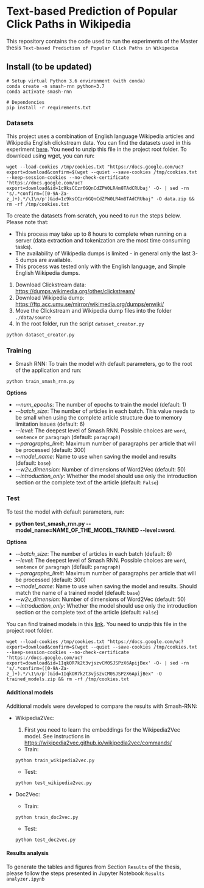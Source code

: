 # Text-based Prediction of Popular Click Paths in Wikipedia

This repository contains the code used to run the experiments of the Master thesis `Text-based Prediction of Popular Click Paths in Wikipedia`

## Install (to be updated)

```
# Setup virtual Python 3.6 environment (with conda)
conda create -n smash-rnn python=3.7
conda activate smash-rnn

# Dependencies
pip install -r requirements.txt
```

### Datasets
This project uses a combination of English language Wikipedia articles and Wikipedia English clickstream data. You can find the datasets used in this experiment [here](https://drive.google.com/file/d/1c9ksCCzr6GQnCdZPW0LR4m8TAdCRUbaj). You need to unzip this file in the project root folder.
To download using wget, you can run:

    wget --load-cookies /tmp/cookies.txt "https://docs.google.com/uc?export=download&confirm=$(wget --quiet --save-cookies /tmp/cookies.txt --keep-session-cookies --no-check-certificate 'https://docs.google.com/uc?export=download&id=1c9ksCCzr6GQnCdZPW0LR4m8TAdCRUbaj' -O- | sed -rn 's/.*confirm=([0-9A-Za-z_]+).*/\1\n/p')&id=1c9ksCCzr6GQnCdZPW0LR4m8TAdCRUbaj" -O data.zip && rm -rf /tmp/cookies.txt
    
    
To create the datasets from scratch, you need to run the steps below. Please note that:
- This process may take up to 8 hours to complete when running on a server (data extraction and tokenization are the most time consuming tasks).
- The availability of Wikipedia dumps is limited - in general only the last 3-5 dumps are available.
- This process was tested only with the English language, and Simple English Wikipedia dumps. 

1. Download Clickstream data: https://dumps.wikimedia.org/other/clickstream/
1. Download Wikipedia dump: https://ftp.acc.umu.se/mirror/wikimedia.org/dumps/enwiki/
1. Move the Clickstream and Wikipedia dump files into the folder `./data/source`
1. In the root folder, run the script `dataset_creator.py`
```bash
python dataset_creator.py
``` 

### Training
- Smash RNN:
To train the model with default parameters, go to the root of the application and run:

```
python train_smash_rnn.py
```

**Options**
- _--num_epochs_: The number of epochs to train the model (default: 1)
- _--batch_size_: The number of articles in each batch. This value needs to be small when using the complete article structure due to memory limitation issues  (default: 6)
- _--level_: The deepest level of Smash RNN. Possible choices are `word`, `sentence` or `paragraph` (default: `paragraph`)
- _--paragraphs_limit_: Maximum number of paragraphs per article that will be processed (default: 300)
- _--model_name_: Name to use when saving the model and results (default: `base`)
- _--w2v_dimension_: Number of dimensions of Word2Vec (default: 50)
- _--introduction_only_: Whether the model should use only the introduction section or the complete text of the article (default: `False`)

### Test
To test the model with default parameters, run:

- **python test_smash_rnn.py --model_name=NAME_OF_THE_MODEL_TRAINED --level=word**.

**Options**
- _--batch_size_: The number of articles in each batch (default: 6)
- _--level_: The deepest level of Smash RNN. Possible choices are `word`, `sentence` or `paragraph` (default: `paragraph`)
- _--paragraphs_limit_: Maximum number of paragraphs per article that will be processed (default: 300)
- _--model_name_: Name to use when saving the model and results. Should match the name of a trained model (default: `base`)
- _--w2v_dimension_: Number of dimensions of Word2Vec (default: 50)
- _--introduction_only_: Whether the model should use only the introduction section or the complete text of the article (default: `False`)


You can find trained models in this [link](https://drive.google.com/file/d/1IqkOR7k2t3vjszvCM0SJSPzX6ApijBex/view?usp=sharing). You need to unzip this file in the project root folder.

    wget --load-cookies /tmp/cookies.txt "https://docs.google.com/uc?export=download&confirm=$(wget --quiet --save-cookies /tmp/cookies.txt --keep-session-cookies --no-check-certificate 'https://docs.google.com/uc?export=download&id=1IqkOR7k2t3vjszvCM0SJSPzX6ApijBex' -O- | sed -rn 's/.*confirm=([0-9A-Za-z_]+).*/\1\n/p')&id=1IqkOR7k2t3vjszvCM0SJSPzX6ApijBex" -O trained_models.zip && rm -rf /tmp/cookies.txt

#### Additional models
Additional models were developed to compare the results with Smash-RNN:
- Wikipedia2Vec:
    1. First you need to learn the embeddings for the Wikipedia2Vec model. See instructions in https://wikipedia2vec.github.io/wikipedia2vec/commands/
     
    - Train: 
    
    ```python train_wikipedia2vec.py```
    
    - Test: 
    
    ```python test_wikipedia2vec.py```
    
- Doc2Vec:
    - Train: 
    
    ```python train_doc2vec.py```
    
    - Test: 
    
    ```python test_doc2vec.py```
    
#### Results analysis
To generate the tables and figures from Section `Results` of the thesis, please follow the steps presented in Jupyter Notebook ``Results analyzer.ipynb`` 